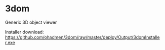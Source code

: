 # 3dom
Generic 3D object viewer

Installer download: https://github.com/ohadmen/3dom/raw/master/deploy/Output/3domInstaller.exe